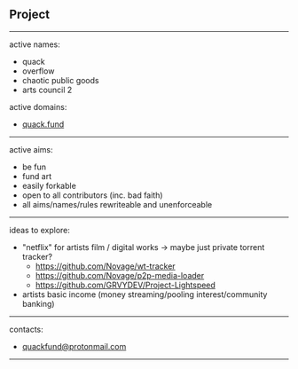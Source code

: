 ## Project

<hr>

active names:

* quack
* overflow
* chaotic public goods
* arts council 2

active domains:

* [quack.fund](https:://quack.fund)

<hr>

active aims:

* be fun
* fund art
* easily forkable
* open to all contributors (inc. bad faith)
* all aims/names/rules rewriteable and unenforceable

<hr>

ideas to explore:

* "netflix" for artists film / digital works -> maybe just private torrent tracker? 
    * https://github.com/Novage/wt-tracker
    * https://github.com/Novage/p2p-media-loader
    * https://github.com/GRVYDEV/Project-Lightspeed
* artists basic income (money streaming/pooling interest/community banking)

<hr>
contacts:

* quackfund@protonmail.com

<hr>

